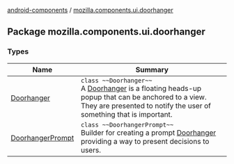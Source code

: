 [android-components](../index.md) / [mozilla.components.ui.doorhanger](./index.md)

## Package mozilla.components.ui.doorhanger

### Types

| Name | Summary |
|---|---|
| [Doorhanger](-doorhanger/index.md) | `class ~~Doorhanger~~`<br>A [Doorhanger](-doorhanger/index.md) is a floating heads-up popup that can be anchored to a view. They are presented to notify the user of something that is important. |
| [DoorhangerPrompt](-doorhanger-prompt/index.md) | `class ~~DoorhangerPrompt~~`<br>Builder for creating a prompt [Doorhanger](-doorhanger/index.md) providing a way to present decisions to users. |
